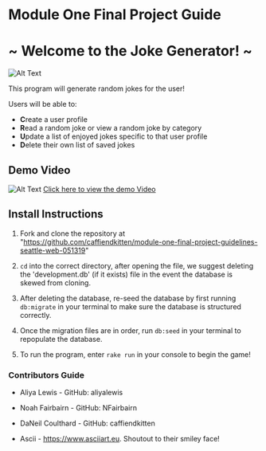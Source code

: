 # Module One Final Project Guide
# ~ Welcome to the Joke Generator! ~


![Alt Text](https://media.giphy.com/media/110p6MTAv0x5Cw/giphy.gif)


This program will generate random jokes for the user!

Users will be able to:
 - **C**reate a user profile
 - **R**ead a random joke or view a random joke by category
 - **U**pdate a list of enjoyed jokes specific to that user profile
 - **D**elete their own list of saved jokes


## Demo Video

![Alt Text](https://media.giphy.com/media/xUySTBBMfUkSc1axYQ/giphy.gif)
[Click here to view the demo Video](https://youtu.be/cDwFE1yhrSM)


## Install Instructions

1. Fork and clone the repository at "https://github.com/caffiendkitten/module-one-final-project-guidelines-seattle-web-051319"

2. `cd` into the correct directory, after opening the file, we suggest deleting the 'development.db' (if it exists) file in the event the database is skewed from cloning.

3. After deleting the database, re-seed the database by first running `db:migrate` in your terminal to make sure the database is structured correctly.

4. Once the migration files are in order, run `db:seed` in your terminal to repopulate the database.

5. To run the program, enter `rake run` in your console to begin the game!

### Contributors Guide

- Aliya Lewis - GitHub: aliyalewis

- Noah Fairbairn - GitHub: NFairbairn

- DaNeil Coulthard - GitHub: caffiendkitten

- Ascii -  https://www.asciiart.eu. Shoutout to their smiley face!